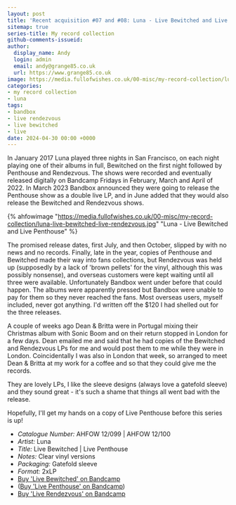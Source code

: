 ```yaml
---
layout: post
title: 'Recent acquisition #07 and #08: Luna - Live Bewitched and Live Rendezvous'
sitemap: true
series-title: My record collection
github-comments-issueid:
author:
  display_name: Andy
  login: admin
  email: andy@grange85.co.uk
  url: https://www.grange85.co.uk
image: https://media.fullofwishes.co.uk/00-misc/my-record-collection/luna-live-bewitched-live-rendezvous.jpg
categories:
- my record collection
- luna
tags:
- bandbox
- live rendezvous
- live bewitched
- live
date: 2024-04-30 00:00 +0000
---
```

In January 2017 Luna played three nights in San Francisco, on each night playing one of their albums in full, Bewitched on the first night followed by Penthouse and Rendezvous. The shows were recorded and eventually released digitally on Bandcamp Fridays in February, March and April of 2022. In March 2023 Bandbox announced they were going to release the Penthouse show as a double live LP, and in June added that they would also release the Bewitched and Rendezvous shows.

{% ahfowimage "https://media.fullofwishes.co.uk/00-misc/my-record-collection/luna-live-bewitched-live-rendezvous.jpg" "Luna - Live Bewitched and Live Penthouse" %}

The promised release dates, first July, and then October, slipped by with no news and no records. Finally, late in the year, copies of Penthouse and Bewitched made their way into fans collections, but Rendezvous was held up (supposedly by a lack of 'brown pellets' for the vinyl, although this was possibly nonsense), and overseas customers were kept waiting until all three were available. Unfortunately Bandbox went under before that could happen. The albums were apparently pressed but Bandbox were unable to pay for them so they never reached the fans. Most overseas users, myself included, never got anything. I'd written off the $120 I had shelled out for the three releases.

A couple of weeks ago Dean & Britta were in Portugal mixing their Christmas album with Sonic Boom and on their return stopped in London for a few days. Dean emailed me and said that he had copies of the Bewitched and Rendezvous LPs for me and would post them to me while they were in London. Coincidentally I was also in London that week, so arranged to meet Dean & Britta at my work for a coffee and so that they could give me the records.

They are lovely LPs, I like the sleeve designs (always love a gatefold sleeve) and they sound great - it's such a shame that things all went bad with the release.

Hopefully, I'll get my hands on a copy of Live Penthouse before this series is up!

 - *Catalogue Number:* AHFOW 12/099 \| AHFOW 12/100
 - *Artist:* Luna
 - *Title:* Live Bewitched \| Live Penthouse
 - *Notes:* Clear vinyl versions
 - *Packaging:* Gatefold sleeve
 - *Format:* 2xLP
 - [Buy 'Live Bewitched' on Bandcamp](https://luna.bandcamp.com/album/live-bewitched)
 - ([Buy 'Live Penthouse' on Bandcamp](https://luna.bandcamp.com/album/live-penthouse))
 - [Buy 'Live Rendezvous' on Bandcamp](https://luna.bandcamp.com/album/live-rendezvous)

